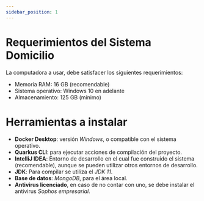 ```yaml
---
sidebar_position: 1
---
```


# Requerimientos del Sistema Domicilio

La computadora a usar, debe satisfacer los siguientes requerimientos:  
- Memoria RAM: 16 GB (recomendable)
- Sistema operativo: Windows 10 en adelante
- Almacenamiento: 125 GB (mínimo)

# Herramientas a instalar  

- **Docker Desktop**: versión _Windows_, o compatible con el sistema operativo.  
- **Quarkus CLI**: para ejecutar acciones de compilación del proyecto.  
- **IntelliJ IDEA**: Entorno de desarrollo en el cual fue construido el sistema (recomendable), aunque se pueden utilizar otros entornos de desarrollo.  
- **JDK**: Para compilar se utiliza el _JDK 11_.  
- **Base de datos**: _MongoDB_, para el área local.  
- **Antivirus licenciado**, en caso de no contar con uno, se debe instalar el antivirus _Sophos empresarial_.
